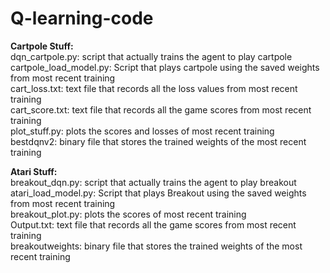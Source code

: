 # Q-learning-code
**Cartpole Stuff:**  
  dqn_cartpole.py: script that actually trains the agent to play cartpole  
  cartpole_load_model.py: Script that plays cartpole using the saved weights from most recent training  
  cart_loss.txt: text file that records all the loss values from most recent training  
  cart_score.txt: text file that records all the game scores from most recent training  
  plot_stuff.py: plots the scores and losses of most recent training  
  bestdqnv2: binary file that stores the trained weights of the most recent training  
    
**Atari Stuff:**  
breakout_dqn.py: script that actually trains the agent to play breakout  
atari_load_model.py: Script that plays Breakout using the saved weights from most recent training  
breakout_plot.py: plots the scores of most recent training  
Output.txt: text file that records all the game scores from most recent training  
breakoutweights: binary file that stores the trained weights of the most recent training  


